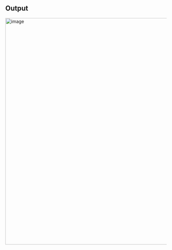 ## Output

<img width="709" alt="image" src="https://github.com/user-attachments/assets/a8f67311-c555-4163-8c71-c60f0bd07849" />
